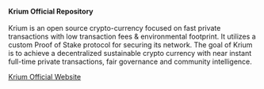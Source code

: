 <p style="text-align: center;"><strong></strong></p>
<p><strong>Krium Official Repository</strong><br><br>
Krium is an open source crypto-currency focused on fast private transactions with low transaction fees & environmental footprint. It utilizes a custom Proof of Stake protocol for securing its network.
The goal of Krium is to achieve a decentralized sustainable crypto currency with near instant full-time private transactions, fair governance and community intelligence.</p>

<a href="http://www.krium.net/">Krium Official Website</a>
